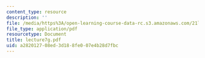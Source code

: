 ```yaml
---
content_type: resource
description: ''
file: /media/https%3A/open-learning-course-data-rc.s3.amazonaws.com/21l-701-literary-interpretation-interpreting-poetry-fall-2003/a282012708ed3d188fe007e4b28d7fbc_lecture7g.pdf
file_type: application/pdf
resourcetype: Document
title: lecture7g.pdf
uid: a2820127-08ed-3d18-8fe0-07e4b28d7fbc
---
```

